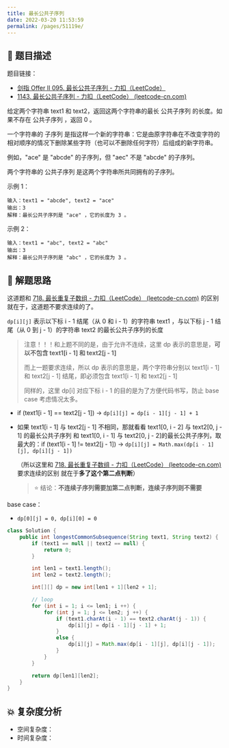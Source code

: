 ```yaml
---
title: 最长公共子序列
date: 2022-03-20 11:53:59
permalink: /pages/51119e/
---
```


## 📃 题目描述

题目链接：

- [剑指 Offer II 095. 最长公共子序列 - 力扣（LeetCode）](https://leetcode.cn/problems/qJnOS7/)
- [1143. 最长公共子序列 - 力扣（LeetCode） (leetcode-cn.com)](https://leetcode-cn.com/problems/longest-common-subsequence/)

给定两个字符串 text1 和 text2，返回这两个字符串的最长 公共子序列 的长度。如果不存在 公共子序列 ，返回 0 。

一个字符串的 子序列 是指这样一个新的字符串：它是由原字符串在不改变字符的相对顺序的情况下删除某些字符（也可以不删除任何字符）后组成的新字符串。

例如，"ace" 是 "abcde" 的子序列，但 "aec" 不是 "abcde" 的子序列。

两个字符串的 公共子序列 是这两个字符串所共同拥有的子序列。

示例 1：

```
输入：text1 = "abcde", text2 = "ace" 
输出：3  
解释：最长公共子序列是 "ace" ，它的长度为 3 。
```

示例 2：

```
输入：text1 = "abc", text2 = "abc"
输出：3
解释：最长公共子序列是 "abc" ，它的长度为 3 。
```

## 🔔 解题思路

这道题和 [718. 最长重复子数组 - 力扣（LeetCode） (leetcode-cn.com)](https://leetcode-cn.com/problems/maximum-length-of-repeated-subarray/) 的区别就在于，这道题不要求连续的了。

`dp[i][j]` 表示以下标 i - 1 结尾（从 0 和 i - 1）的字符串 text1 ，与以下标 j - 1 结尾（从 0 到 j - 1）的字符串 text2 的最长公共子序列的长度

> 注意！！！和上题不同的是，由于允许不连续，这里 dp 表示的意思是，**可以不包含 text1[i - 1] 和 text2[j - 1]**
>
> 而上一题要求连续，所以 dp 表示的意思是，两个字符串分别以 text1[i - 1] 和 text2[j - 1] 结尾，即必须包含 text1[i - 1] 和 text2[j - 1]
>
> 同样的，这里 dp[i] 对应下标 i - 1 的目的是为了方便代码书写，防止 base case 考虑情况太多。

- if (text1[i - 1] == text2[j - 1]) -> `dp[i][j] = dp[i - 1][j - 1] + 1`

- 如果 text1[i - 1] 与 text2[j - 1] 不相同，那就看看 text1[0, i - 2] 与 text2[0, j - 1] 的最长公共子序列 和 text1[0, i - 1] 与 text2[0, j - 2]的最长公共子序列，取最大的：if (text1[i - 1] != text2[j - 1]) -> `dp[i][j] = Math.max(dp[i - 1][j], dp[i][j - 1])`

  （所以这里和 [718. 最长重复子数组 - 力扣（LeetCode） (leetcode-cn.com)](https://leetcode-cn.com/problems/maximum-length-of-repeated-subarray/) 要求连续的区别 就在于**多了这个第二点判断**）
  
  > ⭐ 结论：**不连续子序列需要加第二点判断，连续子序列则不需要**

base case：

- `dp[0][j] = 0, dp[i][0] = 0`


```java
class Solution {
    public int longestCommonSubsequence(String text1, String text2) {
        if (text1 == null || text2 == null) {
            return 0;
        }

        int len1 = text1.length();
        int len2 = text2.length();

        int[][] dp = new int[len1 + 1][len2 + 1];

        // loop
        for (int i = 1; i <= len1; i ++) {
            for (int j = 1; j <= len2; j ++) {
                if (text1.charAt(i - 1) == text2.charAt(j - 1)) {
                    dp[i][j] = dp[i - 1][j - 1] + 1;
                }
                else {
                    dp[i][j] = Math.max(dp[i - 1][j], dp[i][j - 1]);
                }
            }
        }

        return dp[len1][len2];
    }
}
```

## 💥 复杂度分析

- 空间复杂度：
- 时间复杂度：

